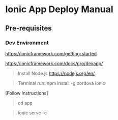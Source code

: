 # Ionic App Deploy Manual
## Pre-requisites
### Dev Environment
https://ionicframework.com/getting-started

https://ionicframework.com/docs/pro/devapp/

> Install Node.js https://nodejs.org/en/

> Terminal run: npm install -g cordova ionic

[Follow Instructions]

> cd app

> ionic serve -c

